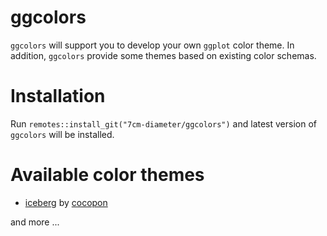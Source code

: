 # ggcolors
`ggcolors` will support you to develop your own `ggplot` color theme.
In addition, `ggcolors` provide some themes based on existing color schemas.

# Installation
Run `remotes::install_git("7cm-diameter/ggcolors")` and latest version of `ggcolors` will be installed.

# Available color themes
+ [iceberg](https://github.com/cocopon/iceberg.vim/) by [cocopon](https://github.com/cocopon)

and more ...
